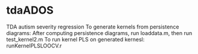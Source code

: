 # tdaADOS
TDA autism severity regression
To generate kernels from persistence diagrams: After computing persistence diagrams, run loaddata.m, then run test_kernel2.m
To run kernel PLS on generated kernesl: runKernelPLSLOOCV.r

